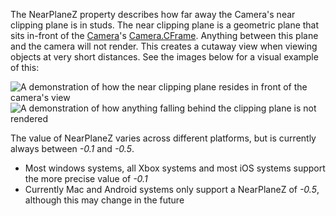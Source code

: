 The NearPlaneZ property describes how far away the Camera's near clipping
plane is in studs. The near clipping plane is a geometric plane that sits
in-front of the [Camera](https://create.roblox.com/docs/reference/engine/classes/Camera)'s [Camera.CFrame](https://create.roblox.com/docs/reference/engine/classes/Camera#CFrame). Anything between this
plane and the camera will not render. This creates a cutaway view when
viewing objects at very short distances. See the images below for a visual
example of this:

![A demonstration of how the near clipping plane resides in front of the camera's view][1]
![A demonstration of how anything falling behind the clipping plane is not rendered][2]

The value of NearPlaneZ varies across different platforms, but is
currently always between _-0.1_ and _-0.5_.

- Most windows systems, all Xbox systems and most iOS systems support the
  more precise value of _-0.1_
- Currently Mac and Android systems only support a NearPlaneZ of _-0.5_,
  although this may change in the future

[1]: https://prod.docsiteassets.roblox.com/assets/blt0750d33a37b8193c/NearPlaneZ1.jpg
[2]: https://prod.docsiteassets.roblox.com/assets/bltc9bb8208e79147ec/NearPlaneZ2.jpg